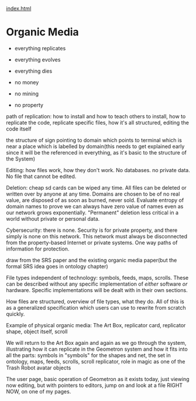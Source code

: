 [index.html](index.html)

# Organic Media
  
- everything replicates
- everything evolves
- everything dies

- no money
- no mining
- no property

path of replication: how to install and how to teach others to install, how to replicate the code, replicate specific files, how it's all structured, editing the code itself

the structure of sign pointing to domain which points to terminal which is near a place which is labelled by domain(this needs to get explained early since it will be the referenced in everything, as  it's basic to the structure of the System)

Editing: how files work, how they don't work. No databases. no private data. No file that cannot be edited.

Deletion: cheap sd cards can be wiped any time.  All files can be deleted or written over by anyone at any time.  Domains are chosen to be of no real value, are disposed of as soon as burned, never sold.  Evaluate entropy of domain names to prove we can always have zero value of names even as our network grows exponentially.  "Permanent" deletion less critical in a world without private or personal data.

Cybersecurity: there is none. Security is for private property, and there simply is none on this network.  This network must always be disconnected from the property-based Internet or private systems.  One way paths of information for protection.

draw from the SRS paper and the existing organic media paper(but the formal SRS idea goes in ontology chapter)



File types independent of technology: symbols, feeds, maps, scrolls.  These can be described without any specific implementation of *either* software *or* hardware.  Specific implementations will be dealt with in their own sections.

How files are structured, overview of file types, what they do.  All of this is as a generalized specification which users can use to rewrite from scratch quickly.

Example of physical organic media: The Art Box, replicator card, replicator shape, object itself, scroll

We will return to the Art Box again and again as we go through the system, illustrating how it can replicate in the Geometron system and how it fits into all the parts: symbols in "symbols" for the shapes and net, the set in ontology, maps, feeds, scrolls, scroll replicator, role in magic as one of the Trash Robot avatar objects

The user page, basic operation of Geometron as it exists today, just viewing now editing, but with pointers to editors, jump on and look at a file RIGHT NOW, on one of my pages.

